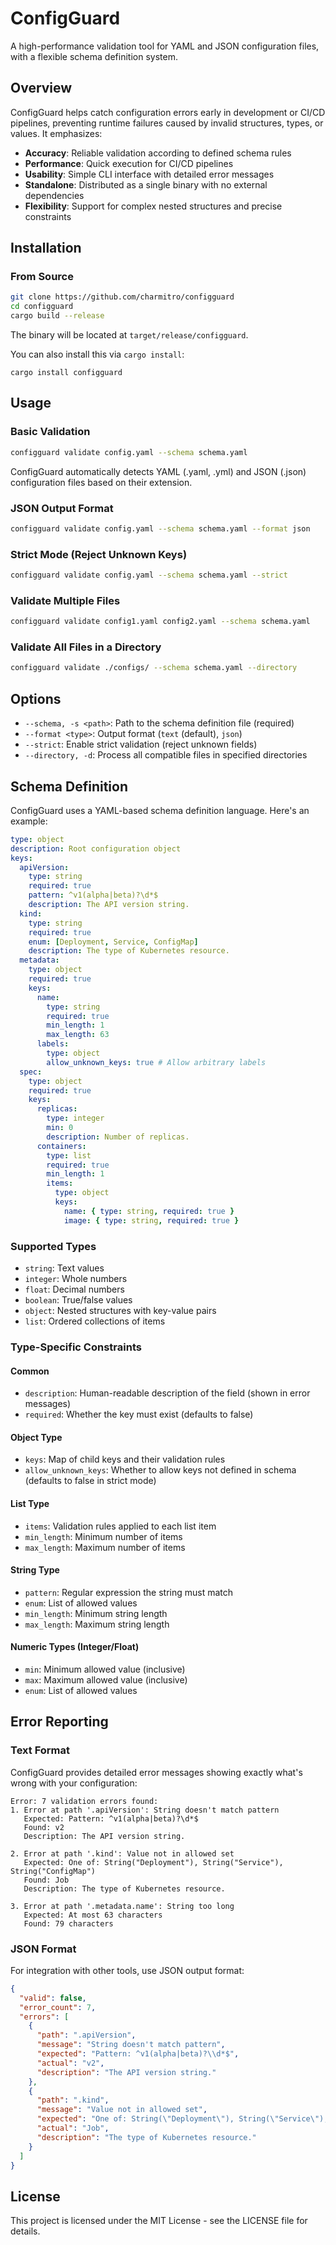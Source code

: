 # ConfigGuard

A high-performance validation tool for YAML and JSON configuration files, with a flexible schema definition system.

## Overview

ConfigGuard helps catch configuration errors early in development or CI/CD pipelines, preventing runtime failures caused by invalid structures, types, or values. It emphasizes:

- **Accuracy**: Reliable validation according to defined schema rules
- **Performance**: Quick execution for CI/CD pipelines
- **Usability**: Simple CLI interface with detailed error messages
- **Standalone**: Distributed as a single binary with no external dependencies
- **Flexibility**: Support for complex nested structures and precise constraints

## Installation

### From Source

```bash
git clone https://github.com/charmitro/configguard
cd configguard
cargo build --release
```

The binary will be located at `target/release/configguard`.

You can also install this via `cargo install`:

```
cargo install configguard
```

## Usage

### Basic Validation

```bash
configguard validate config.yaml --schema schema.yaml
```

ConfigGuard automatically detects YAML (.yaml, .yml) and JSON (.json) configuration files based on their extension.

### JSON Output Format

```bash
configguard validate config.yaml --schema schema.yaml --format json
```

### Strict Mode (Reject Unknown Keys)

```bash
configguard validate config.yaml --schema schema.yaml --strict
```

### Validate Multiple Files

```bash
configguard validate config1.yaml config2.yaml --schema schema.yaml
```

### Validate All Files in a Directory

```bash
configguard validate ./configs/ --schema schema.yaml --directory
```

## Options

- `--schema, -s <path>`: Path to the schema definition file (required)
- `--format <type>`: Output format (`text` (default), `json`)
- `--strict`: Enable strict validation (reject unknown fields)
- `--directory, -d`: Process all compatible files in specified directories

## Schema Definition

ConfigGuard uses a YAML-based schema definition language. Here's an example:

```yaml
type: object
description: Root configuration object
keys:
  apiVersion:
    type: string
    required: true
    pattern: ^v1(alpha|beta)?\d*$
    description: The API version string.
  kind:
    type: string
    required: true
    enum: [Deployment, Service, ConfigMap]
    description: The type of Kubernetes resource.
  metadata:
    type: object
    required: true
    keys:
      name:
        type: string
        required: true
        min_length: 1
        max_length: 63
      labels:
        type: object
        allow_unknown_keys: true # Allow arbitrary labels
  spec:
    type: object
    required: true
    keys:
      replicas:
        type: integer
        min: 0
        description: Number of replicas.
      containers:
        type: list
        required: true
        min_length: 1
        items:
          type: object
          keys:
            name: { type: string, required: true }
            image: { type: string, required: true }
```

### Supported Types

- `string`: Text values
- `integer`: Whole numbers
- `float`: Decimal numbers
- `boolean`: True/false values
- `object`: Nested structures with key-value pairs
- `list`: Ordered collections of items

### Type-Specific Constraints

#### Common
- `description`: Human-readable description of the field (shown in error messages)
- `required`: Whether the key must exist (defaults to false)

#### Object Type
- `keys`: Map of child keys and their validation rules
- `allow_unknown_keys`: Whether to allow keys not defined in schema (defaults to false in strict mode)

#### List Type
- `items`: Validation rules applied to each list item
- `min_length`: Minimum number of items
- `max_length`: Maximum number of items

#### String Type
- `pattern`: Regular expression the string must match
- `enum`: List of allowed values
- `min_length`: Minimum string length
- `max_length`: Maximum string length

#### Numeric Types (Integer/Float)
- `min`: Minimum allowed value (inclusive)
- `max`: Maximum allowed value (inclusive)
- `enum`: List of allowed values

## Error Reporting

### Text Format

ConfigGuard provides detailed error messages showing exactly what's wrong with your configuration:

```
Error: 7 validation errors found:
1. Error at path '.apiVersion': String doesn't match pattern
   Expected: Pattern: ^v1(alpha|beta)?\d*$
   Found: v2
   Description: The API version string.

2. Error at path '.kind': Value not in allowed set
   Expected: One of: String("Deployment"), String("Service"), String("ConfigMap")
   Found: Job
   Description: The type of Kubernetes resource.

3. Error at path '.metadata.name': String too long
   Expected: At most 63 characters
   Found: 79 characters
```

### JSON Format

For integration with other tools, use JSON output format:

```json
{
  "valid": false,
  "error_count": 7,
  "errors": [
    {
      "path": ".apiVersion",
      "message": "String doesn't match pattern",
      "expected": "Pattern: ^v1(alpha|beta)?\\d*$",
      "actual": "v2",
      "description": "The API version string."
    },
    {
      "path": ".kind",
      "message": "Value not in allowed set",
      "expected": "One of: String(\"Deployment\"), String(\"Service\"), String(\"ConfigMap\")",
      "actual": "Job",
      "description": "The type of Kubernetes resource."
    }
  ]
}
```

## License

This project is licensed under the MIT License - see the LICENSE file for details. 
